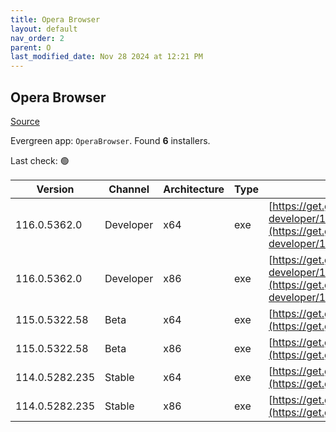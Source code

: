 ```yaml
---
title: Opera Browser
layout: default
nav_order: 2
parent: O
last_modified_date: Nov 28 2024 at 12:21 PM
---
```


## Opera Browser

[Source](https://www.opera.com/browsers/opera)

Evergreen app: `OperaBrowser`. Found **6** installers.

Last check: 🟢

| Version        | Channel   | Architecture | Type | URI                                                                                                                                                                                                                    |
| -------------- | --------- | ------------ | ---- | ---------------------------------------------------------------------------------------------------------------------------------------------------------------------------------------------------------------------- |
| 116.0.5362.0   | Developer | x64          | exe  | [https://get.geo.opera.com/pub/opera-developer/116.0.5362.0/win/Opera_Developer_116.0.5362.0_Setup_x64.exe](https://get.geo.opera.com/pub/opera-developer/116.0.5362.0/win/Opera_Developer_116.0.5362.0_Setup_x64.exe) |
| 116.0.5362.0   | Developer | x86          | exe  | [https://get.geo.opera.com/pub/opera-developer/116.0.5362.0/win/Opera_Developer_116.0.5362.0_Setup.exe](https://get.geo.opera.com/pub/opera-developer/116.0.5362.0/win/Opera_Developer_116.0.5362.0_Setup.exe)         |
| 115.0.5322.58  | Beta      | x64          | exe  | [https://get.geo.opera.com/pub/opera-beta/115.0.5322.58/win/Opera_beta_115.0.5322.58_Setup_x64.exe](https://get.geo.opera.com/pub/opera-beta/115.0.5322.58/win/Opera_beta_115.0.5322.58_Setup_x64.exe)                 |
| 115.0.5322.58  | Beta      | x86          | exe  | [https://get.geo.opera.com/pub/opera-beta/115.0.5322.58/win/Opera_beta_115.0.5322.58_Setup.exe](https://get.geo.opera.com/pub/opera-beta/115.0.5322.58/win/Opera_beta_115.0.5322.58_Setup.exe)                         |
| 114.0.5282.235 | Stable    | x64          | exe  | [https://get.geo.opera.com/pub/opera/desktop/114.0.5282.235/win/Opera_114.0.5282.235_Setup_x64.exe](https://get.geo.opera.com/pub/opera/desktop/114.0.5282.235/win/Opera_114.0.5282.235_Setup_x64.exe)                 |
| 114.0.5282.235 | Stable    | x86          | exe  | [https://get.geo.opera.com/pub/opera/desktop/114.0.5282.235/win/Opera_114.0.5282.235_Setup.exe](https://get.geo.opera.com/pub/opera/desktop/114.0.5282.235/win/Opera_114.0.5282.235_Setup.exe)                         |
